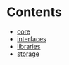 

# Contents
- [core](/docs/src/src/core)
- [interfaces](/docs/src/src/interfaces)
- [libraries](/docs/src/src/libraries)
- [storage](/docs/src/src/storage)


